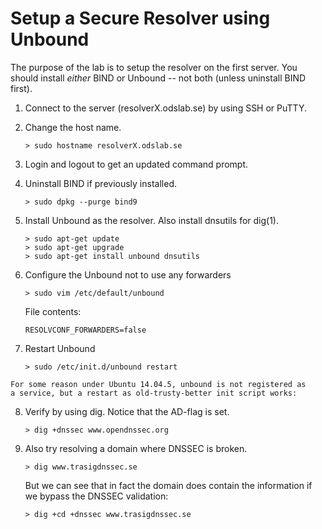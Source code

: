 # Setup a Secure Resolver using Unbound

The purpose of the lab is to setup the resolver on the first server. You should install *either* BIND or Unbound -- not both (unless uninstall BIND first).

1.  Connect to the server (resolverX.odslab.se) by using SSH or PuTTY.
2.  Change the host name.

        > sudo hostname resolverX.odslab.se

3.  Login and logout to get an updated command prompt.
4.  Uninstall BIND if previously installed.

        > sudo dpkg --purge bind9

5.  Install Unbound as the resolver. Also install dnsutils for dig(1).

        > sudo apt-get update
        > sudo apt-get upgrade
        > sudo apt-get install unbound dnsutils

6.  Configure the Unbound not to use any forwarders

        > sudo vim /etc/default/unbound

    File contents:

        RESOLVCONF_FORWARDERS=false

7.  Restart Unbound

        > sudo /etc/init.d/unbound restart

```comment
For some reason under Ubuntu 14.04.5, unbound is not registered as
a service, but a restart as old-trusty-better init script works:
```

8.  Verify by using dig. Notice that the AD-flag is set.

        > dig +dnssec www.opendnssec.org

9.  Also try resolving a domain where DNSSEC is broken.

        > dig www.trasigdnssec.se

    But we can see that in fact the domain does contain the information
    if we bypass the DNSSEC validation:

        > dig +cd +dnssec www.trasigdnssec.se
